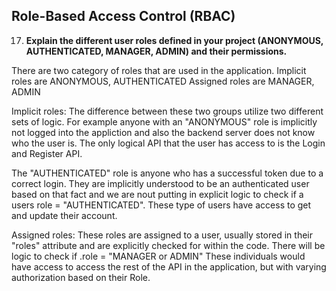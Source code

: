 ## Role-Based Access Control (RBAC)

17. **Explain the different user roles defined in your project (ANONYMOUS, AUTHENTICATED, MANAGER, ADMIN) and their permissions.**

There are two category of roles that are used in the application.
Implicit roles are ANONYMOUS, AUTHENTICATED
Assigned roles are MANAGER, ADMIN

Implicit roles:
The difference between these two groups utilize two different sets of logic. For example anyone with an "ANONYMOUS" role is implicitly not logged into the appliction and also the backend server does not know who the user is. The only logical API that the user has access to is the Login and Register API. 

The "AUTHENTICATED" role is anyone who has a successful token due to a correct login. They are implicitly understood to be an authenticated user based on that fact and we are nout putting in explicit logic to check if a users role = "AUTHENTICATED". These type of users have access to get and update their account.

Assigned roles:
These roles are assigned to a user, usually stored in their "roles" attribute and are explicitly checked for within the code. There will be logic to check if .role = "MANAGER or ADMIN" These individuals would have access to access the rest of the API in the application, but with varying authorization based on their Role.